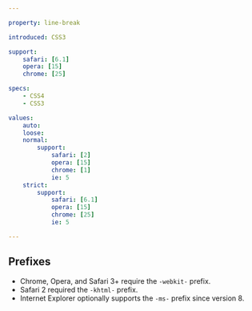 ```yaml
---

property: line-break

introduced: CSS3

support:
    safari: [6.1]
    opera: [15]
    chrome: [25]

specs:
    - CSS4
    - CSS3

values:
    auto:
    loose:
    normal:
        support:
            safari: [2]
            opera: [15]
            chrome: [1]
            ie: 5
    strict:
        support:
            safari: [6.1]
            opera: [15]
            chrome: [25]
            ie: 5

---
```


## Prefixes

- Chrome, Opera, and Safari 3+ require the `-webkit-` prefix.
- Safari 2 required the `-khtml-` prefix.
- Internet Explorer optionally supports the `-ms-` prefix since version 8.